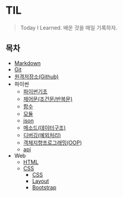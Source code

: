 # TIL

> Today I Learned. 배운 것을 매일 기록하자.



## 목차

- [Markdown](./Markdown)
- [Git](./Git)
- [원격저장소(Github)](./원격저장소(Github))
- 파이썬
  - [파이썬기초](./파이썬/파이썬기초)
  - [제어문(조건문/반복문)](./파이썬/제어문)
  - [함수](./파이썬/함수)
  - [모듈](./파이썬/모듈)
  - [json](./파이썬/json)
  - [메소드(데이터구조)](./파이썬/메소드)
  - [디버깅(예외처리)](./파이썬/디버깅)
  - [객체지향프로그래밍(OOP)](./파이썬/객체지향프로그래밍)
  - [api](./파이썬/api)
- Web
  - [HTML](./Web/HTML)
  - [CSS](./Web/CSS)
    - [CSS](./Web/CSS/CSS.md)
    - [Layout](./Web/CSS/Layout.md)
    - [Bootstrap](./Web/CSS/Bootstrap.md)
